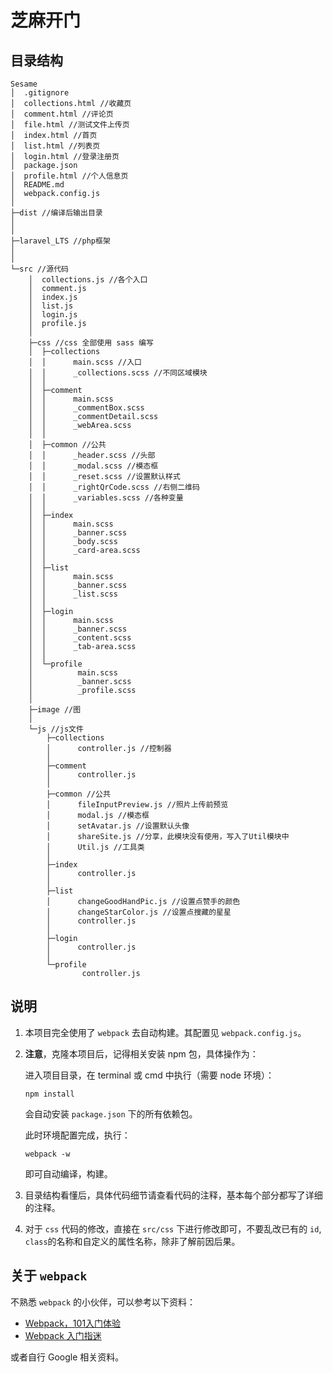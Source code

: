 # 芝麻开门
## 目录结构

```
Sesame
│  .gitignore
│  collections.html //收藏页
│  comment.html //评论页
│  file.html //测试文件上传页
│  index.html //首页
│  list.html //列表页
│  login.html //登录注册页
│  package.json
│  profile.html //个人信息页
│  README.md
│  webpack.config.js
│  
├─dist //编译后输出目录
│      
│      
├─laravel_LTS //php框架
│          
│              
└─src //源代码
    │  collections.js //各个入口
    │  comment.js
    │  index.js
    │  list.js
    │  login.js
    │  profile.js
    │  
    ├─css //css 全部使用 sass 编写
    │  ├─collections
    │  │      main.scss //入口
    │  │      _collections.scss //不同区域模块
    │  │      
    │  ├─comment
    │  │      main.scss
    │  │      _commentBox.scss
    │  │      _commentDetail.scss
    │  │      _webArea.scss
    │  │      
    │  ├─common //公共
    │  │      _header.scss //头部
    │  │      _modal.scss //模态框
    │  │      _reset.scss //设置默认样式
    │  │      _rightQrCode.scss //右侧二维码
    │  │      _variables.scss //各种变量
    │  │      
    │  ├─index
    │  │      main.scss
    │  │      _banner.scss
    │  │      _body.scss
    │  │      _card-area.scss
    │  │      
    │  ├─list
    │  │      main.scss
    │  │      _banner.scss
    │  │      _list.scss
    │  │      
    │  ├─login
    │  │      main.scss
    │  │      _banner.scss
    │  │      _content.scss
    │  │      _tab-area.scss
    │  │      
    │  └─profile
    │          main.scss
    │          _banner.scss
    │          _profile.scss
    │          
    ├─image //图
    │      
    └─js //js文件
        ├─collections
        │      controller.js //控制器
        │      
        ├─comment
        │      controller.js
        │      
        ├─common //公共
        │      fileInputPreview.js //照片上传前预览
        │      modal.js //模态框
        │      setAvatar.js //设置默认头像
        │      shareSite.js //分享，此模块没有使用，写入了Util模块中
        │      Util.js //工具类
        │      
        ├─index
        │      controller.js
        │      
        ├─list
        │      changeGoodHandPic.js //设置点赞手的颜色
        │      changeStarColor.js //设置点搜藏的星星
        │      controller.js
        │      
        ├─login
        │      controller.js
        │      
        └─profile
                controller.js
```

## 说明

1. 本项目完全使用了 `webpack` 去自动构建。其配置见 `webpack.config.js`。

2. **注意**，克隆本项目后，记得相关安装 npm 包，具体操作为：

    进入项目目录，在 terminal 或 cmd 中执行（需要 node 环境）：

    ```
    npm install
    ```

    会自动安装 `package.json` 下的所有依赖包。

    此时环境配置完成，执行：

    ```
    webpack -w
    ```

    即可自动编译，构建。

3. 目录结构看懂后，具体代码细节请查看代码的注释，基本每个部分都写了详细的注释。

4. 对于 `css` 代码的修改，直接在 `src/css` 下进行修改即可，不要乱改已有的 `id`, `class`的名称和自定义的属性名称，除非了解前因后果。

## 关于 `webpack`
不熟悉 `webpack` 的小伙伴，可以参考以下资料：
* [Webpack，101入门体验](http://www.html-js.com/article/3009)
* [Webpack 入门指迷](http://segmentfault.com/a/1190000002551952)

或者自行 Google 相关资料。
